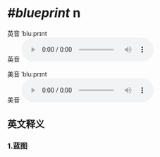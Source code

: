 # ***\#blueprint*** n
英音 ˈbluːprɪnt  
英音
<audio src="./media/blueprint1_AAC.aac" controls="controls"></audio>

美音 ˈbluːprɪnt  
美音
<audio src="./media/blueprint2_AAC.aac" controls="controls"></audio>



  

英文释义
---
### 1.**蓝图**  


